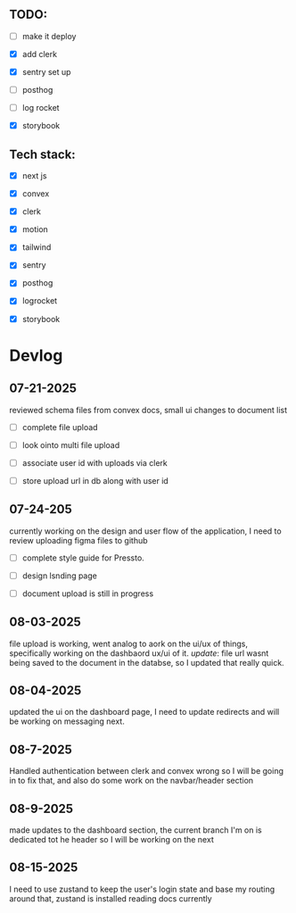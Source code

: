 ## TODO: 
- [ ] make it deploy 
- [x] add clerk
- [x] sentry set up
- [ ] posthog
- [ ] log rocket
- [x] storybook



## Tech stack:
- [x] next js
- [x] convex
- [x] clerk
- [x] motion
- [x] tailwind
- [x] sentry
- [x] posthog
- [x] logrocket
- [x] storybook


# Devlog

## 07-21-2025
reviewed schema files from convex docs, small ui changes to document list
- [ ] complete file upload
- [ ] look ointo multi file upload
- [ ] associate user id with uploads via clerk
- [ ] store upload url in db along with user id



## 07-24-205
currently working on the design and user flow of the application, 
I need to review uploading figma files to github
- [ ] complete style guide for Pressto.
- [ ] design lsnding page
- [ ] document upload is still in progress


## 08-03-2025
file upload is working, went analog to aork on the ui/ux of things,
specifically working on the dashbaord ux/ui of it.
*update*: file url wasnt being saved to the document in the databse, so
I updated that really quick.

## 08-04-2025
updated the ui on the dashboard page, I need to update redirects
and will be working on messaging next.

## 08-7-2025
Handled authentication between clerk and convex wrong so I 
will be going in to fix that, and also do some work on the 
navbar/header section

## 08-9-2025 
made updates to the dashboard section, the current branch I'm 
on is dedicated tot he header so I will be working on the next

## 08-15-2025
I need to use zustand to keep the user's login state 
and base my routing around that, zustand is installed
reading docs currently
